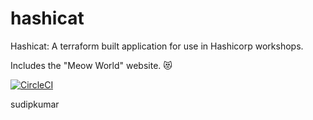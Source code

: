 # hashicat
Hashicat: A terraform built application for use in Hashicorp workshops.

Includes the "Meow World" website. 😻

[![CircleCI](https://circleci.com/gh/hashicorp/hashicat-azure.svg?style=svg)](https://circleci.com/gh/hashicorp/hashicat-azure)

sudipkumar